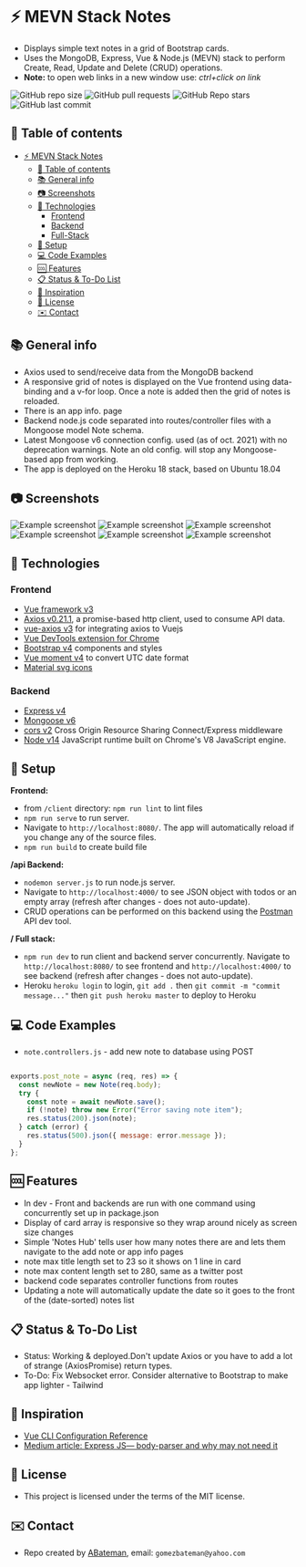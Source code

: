 # :zap: MEVN Stack Notes

* Displays simple text notes in a grid of Bootstrap cards.
* Uses the MongoDB, Express, Vue & Node.js (MEVN) stack to perform Create, Read, Update and Delete (CRUD) operations.
* **Note:** to open web links in a new window use: _ctrl+click on link_

![GitHub repo size](https://img.shields.io/github/repo-size/AndrewJBateman/mevn-stack-notes?style=plastic)
![GitHub pull requests](https://img.shields.io/github/issues-pr/AndrewJBateman/mevn-stack-notes?style=plastic)
![GitHub Repo stars](https://img.shields.io/github/stars/AndrewJBateman/mevn-stack-notes?style=plastic)
![GitHub last commit](https://img.shields.io/github/last-commit/AndrewJBateman/mevn-stack-notes?style=plastic)

## :page_facing_up: Table of contents

* [:zap: MEVN Stack Notes](#zap-mevn-stack-notes)
  * [:page_facing_up: Table of contents](#page_facing_up-table-of-contents)
  * [:books: General info](#books-general-info)
  * [:camera: Screenshots](#camera-screenshots)
  * [:signal_strength: Technologies](#signal_strength-technologies)
    * [Frontend](#frontend)
    * [Backend](#backend)
    * [Full-Stack](#full-stack)
  * [:floppy_disk: Setup](#floppy_disk-setup)
  * [:computer: Code Examples](#computer-code-examples)
  * [:cool: Features](#cool-features)
  * [:clipboard: Status & To-Do List](#clipboard-status--to-do-list)
  * [:clap: Inspiration](#clap-inspiration)
  * [:file_folder: License](#file_folder-license)
  * [:envelope: Contact](#envelope-contact)

## :books: General info

* Axios used to send/receive data from the MongoDB backend
* A responsive grid of notes is displayed on the Vue frontend using data-binding and a v-for loop. Once a note is added then the grid of notes is reloaded.
* There is an app info. page
* Backend node.js code separated into routes/controller files with a Mongoose model Note schema.
* Latest Mongoose v6 connection config. used (as of oct. 2021) with no deprecation warnings. Note an old config. will stop any Mongoose-based app from working.
* The app is deployed on the Heroku 18 stack, based on Ubuntu 18.04

## :camera: Screenshots

![Example screenshot](./img/notes.png)
![Example screenshot](./img/create.png)
![Example screenshot](./img/edit.png)
![Example screenshot](./img/mongodb.png)
![Example screenshot](./img/backend.png)
![Example screenshot](./img/info.png)

## :signal_strength: Technologies

### Frontend

* [Vue framework v3](https://vuejs.org/)
* [Axios v0.21.1](https://github.com/axios/axios), a promise-based http client, used to consume API data.
* [vue-axios v3](https://www.npmjs.com/package/vue-axios) for integrating axios to Vuejs
* [Vue DevTools extension for Chrome](https://chrome.google.com/webstore/detail/vuejs-devtools/nhdogjmejiglipccpnnnanhbledajbpd)
* [Bootstrap v4](https://getbootstrap.com/) components and styles
* [Vue moment v4](https://github.com/brockpetrie/vue-moment#readme) to convert UTC date format
* [Material svg icons](https://material.io/resources/icons/?search=cale&icon=event_note&style=baseline)

### Backend

* [Express v4](https://expressjs.com/)
* [Mongoose v6](https://mongoosejs.com/)
* [cors v2](https://www.npmjs.com/package/cors) Cross Origin Resource Sharing Connect/Express middleware
* [Node v14](https://nodejs.org/en/) JavaScript runtime built on Chrome's V8 JavaScript engine.

## :floppy_disk: Setup

**Frontend:**

* from `/client` directory: `npm run lint` to lint files
* `npm run serve` to run server.
* Navigate to `http://localhost:8080/`. The app will automatically reload if you change any of the source files.
* `npm run build` to create build file

**/api Backend:**

* `nodemon server.js` to run node.js server.
* Navigate to `http://localhost:4000/` to see JSON object with todos or an empty array (refresh after changes - does not auto-update).
* CRUD operations can be performed on this backend using the [Postman](https://www.postman.com/) API dev tool.

**/ Full stack:**

* `npm run dev` to run client and backend server concurrently. Navigate to `http://localhost:8080/` to see frontend and `http://localhost:4000/` to see backend (refresh after changes - does not auto-update).
* Heroku `heroku login` to login, `git add .` then `git commit -m "commit message..."` then `git push heroku master` to deploy to Heroku

## :computer: Code Examples

* `note.controllers.js` - add new note to database using POST

```javascript

exports.post_note = async (req, res) => {
  const newNote = new Note(req.body);
  try {
    const note = await newNote.save();
    if (!note) throw new Error("Error saving note item");
    res.status(200).json(note);
  } catch (error) {
    res.status(500).json({ message: error.message });
  }
};
```

## :cool: Features

* In dev - Front and backends are run with one command using concurrently set up in package.json
* Display of card array is responsive so they wrap around nicely as screen size changes
* Simple 'Notes Hub' tells user how many notes there are and lets them navigate to the add note or app info pages
* note max title length set to 23 so it shows on 1 line in card
* note max content length set to 280, same as a twitter post
* backend code separates controller functions from routes
* Updating a note will automatically update the date so it goes to the front of the (date-sorted) notes list

## :clipboard: Status & To-Do List

* Status: Working & deployed.Don't update Axios or you have to add a lot of strange (AxiosPromise) return types.
* To-Do: Fix Websocket error. Consider alternative to Bootstrap to make app lighter - Tailwind

## :clap: Inspiration

* [Vue CLI Configuration Reference](https://cli.vuejs.org/config/#devserver-proxy)
* [Medium article: Express JS— body-parser and why may not need it](https://medium.com/@mmajdanski/express-body-parser-and-why-may-not-need-it-335803cd048c)

## :file_folder: License

* This project is licensed under the terms of the MIT license.

## :envelope: Contact

* Repo created by [ABateman](https://github.com/AndrewJBateman), email: `gomezbateman@yahoo.com`

